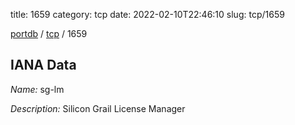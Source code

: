 title: 1659
category: tcp
date: 2022-02-10T22:46:10
slug: tcp/1659

[portdb](/) / [tcp](/category/tcp.html) / 1659


## IANA Data

_Name:_ sg-lm

_Description:_ Silicon Grail License Manager

